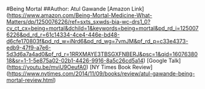 #Being Mortal
##Author: Atul Gawande
[Amazon Link] (https://www.amazon.com/Being-Mortal-Medicine-What-Matters/dp/1250076226/ref=sxts_sxwds-bia-wc-drs1_0?cv_ct_cx=being+mortal&dchild=1&keywords=being+mortal&pd_rd_i=1250076226&pd_rd_r=61c14334-4ce4-446e-bd48-d6cfe170803f&pd_rd_w=iNrd6&pd_rd_wg=7vmJM&pf_rd_p=c33e4373-edb9-47f9-a7e6-5d3d6a7a4ad0&pf_rd_r=1RRXMAYE3TBSGXFNBERJ&psc=1&qid=1607638018&sr=1-1-5e875a02-02b1-4426-9916-8a5c26cd5a14)
[Google Talk] (https://youtu.be/mviU9OeufA0)
[NY Times Book Review] (https://www.nytimes.com/2014/11/09/books/review/atul-gawande-being-mortal-review.html)
